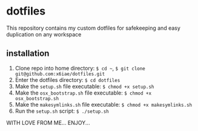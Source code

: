 # dotfiles

This repository contains my custom dotfiles for safekeeping and easy duplication on any workspace

## installation

 1. Clone repo into home directory: `$ cd ~`, `$ git clone git@github.com:x6iae/dotfiles.git`
 2. Enter the dotfiles directory: `$ cd dotfiles`
 3. Make the `setup.sh` file executable: `$ chmod +x setup.sh`
 4. Make the `osx_bootstrap.sh` file executable: `$ chmod +x osx_bootstrap.sh`
 5. Make the `makesymlinks.sh` file executable: `$ chmod +x makesymlinks.sh`
 6. Run the `setup.sh` script: `$ ./setup.sh`

WITH LOVE FROM ME... ENJOY...
